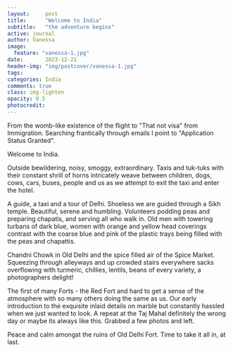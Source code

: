 ```yaml
---
layout:     post
title:      "Welcome to India"
subtitle:   "the adventure begins"
active: journal
author: Vanessa
image:
  feature: "vanessa-1.jpg"
date:       2023-12-21 
header-img: "img/postcover/vanessa-1.jpg"
tags: 
categories: India
comments: true
class: img-lighten 
opacity: 0.5
photocredit:
---
```


From the womb-like existence of the flight to "That not visa" from Immigration. Searching frantically through emails 
I point to "Application Status Granted".

Welcome to India.

Outside bewildering, noisy, smoggy, extraordinary. Taxis and tuk-tuks with their constant shrill of horns intricately 
weave between children, dogs, cows, cars, buses, people and us as we attempt to exit the taxi and enter the hotel.

A guide, a taxi and a tour of Delhi. Shoeless we are guided through a Sikh temple. Beautiful, serene and humbling. 
Volunteers podding peas and preparing chapatis, and serving all who walk in. Old men with towering turbans of dark 
blue, women with orange and yellow head coverings contrast with the coarse blue and pink of the plastic trays being 
filled with the peas and chapattis.

Chandni Chowk in Old Delhi and the spice filled air of the Spice Market. Squeezing through alleyways and up 
crowded stairs everywhere sacks overflowing with turmeric, chillies, lentils, beans of every variety, a photographers 
delight!

The first of many Forts - the Red Fort and hard to get a sense of the atmosphere with so many others doing the same as 
us. Our early introduction to the exquisite inlaid details on marble but constantly hassled when we just wanted to look.
A repeat at the Taj Mahal definitely the wrong day or maybe its always like this. Grabbed a few photos and left.

Peace and calm amongst the ruins of Old Delhi Fort. Time to take it all in, at last.
 

 